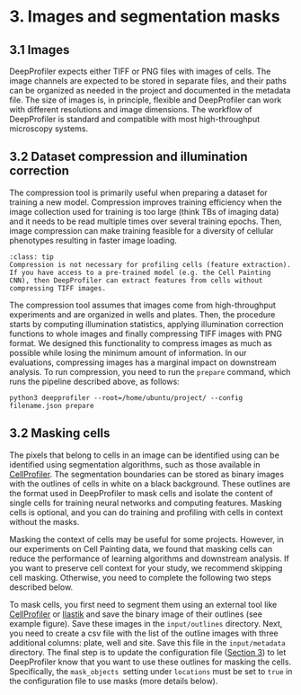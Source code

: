 # 3. Images and segmentation masks

## **3.1 Images**

DeepProfiler expects either TIFF or PNG files with images of cells. The image channels are expected to be stored in separate 
files, and their paths can be organized as needed in the project and documented in the metadata file. The size of images is, 
in principle, flexible and DeepProfiler can work with different resolutions and image dimensions. The workflow of DeepProfiler
is standard and compatible with most high-throughput microscopy systems.

## **3.2 Dataset compression and illumination correction**

The compression tool is primarily useful when preparing a dataset for training a new model. Compression improves training 
efficiency when the image collection used for training is too large (think TBs of imaging data) and it needs to be read 
multiple times over several training epochs. Then, image compression can make training feasible for a diversity of cellular 
phenotypes resulting in faster image loading. 

```{admonition} Note
:class: tip
Compression is not necessary for profiling cells (feature extraction). If you have access to a pre-trained model (e.g. the Cell Painting CNN), then DeepProfiler can extract features from cells without compressing TIFF images.
```


The compression tool assumes that images come from high-throughput experiments and are organized in wells and plates. Then, 
the procedure starts by computing illumination statistics, applying illumination correction functions to whole images and 
finally compressing TIFF images with PNG format. We designed this functionality to compress images as much as possible 
while losing the minimum amount of information. In our evaluations, compressing images has a marginal impact on downstream 
analysis. To run compression, you need to run the `prepare` command, which runs the pipeline described above, 
as follows:

```
python3 deepprofiler --root=/home/ubuntu/project/ --config filename.json prepare
```


## **3.2 Masking cells**

The pixels that belong to cells in an image can be identified using can be identified using segmentation algorithms, such
as those available in [CellProfiler](https://cellprofiler.org/). The segmentation boundaries can be stored as binary images
with the outlines of cells in white on a black background. These outlines are the format used in DeepProfiler to mask cells
and isolate the content of single cells for training neural networks and computing features. Masking cells is optional,
and you can do training and profiling with cells in context without the masks.

Masking the context of cells may be useful for some projects. However, in our experiments on Cell Painting data, we found
that masking cells can reduce the performance of learning algorithms and downstream analysis. If you want to preserve
cell context for your study, we recommend skipping cell masking. Otherwise, you need to complete the following two steps
described below.

To mask cells, you first need to segment them using an external tool like [CellProfiler](https://cellprofiler.org/) or 
[Ilastik](https://www.ilastik.org/) and save the binary image of their outlines (see example figure). Save these images
in the `input/outlines` directory. Next, you need to create a csv file with the list of the outline images with three
additional columns: plate, well and site. Save this file in the `input/metadata` directory. The final step is to update
the configuration file ([Section 3](#heading=h.5i3187icaj4t)) to let DeepProfiler know that you want to use these outlines
for masking the cells. Specifically, the `mask_objects `setting under `locations` must be set to `true` in the configuration
file to use masks (more details below).

